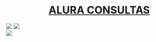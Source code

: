 <h1 align="center"> <a href="https://alura-consultas-al0qazsxl-thalia-dani.vercel.app/" target="_blank" rel="noopener noreferrer">ALURA CONSULTAS</a></h1>

<div>
  <img src="https://img.shields.io/badge/HTML-239120?style=for-the-badge&logo=html5&logoColor=white">
  <img src="https://img.shields.io/badge/SCSS-239120?&style=for-the-badge&labelColor=ff69b4&color=ff69b4&logo=sass&logoColor=white">
  <br>
  <img src="https://img.shields.io/badge/Made%20for-VSCode-1f425f.svg">
</div><br>